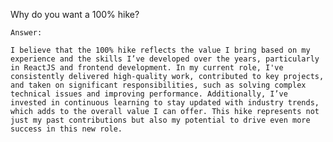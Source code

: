  Why do you want a 100% hike?

	Answer:

	I believe that the 100% hike reflects the value I bring based on my experience and the skills I’ve developed over the years, particularly in ReactJS and frontend development. In my current role, I've consistently delivered high-quality work, contributed to key projects, and taken on significant responsibilities, such as solving complex technical issues and improving performance. Additionally, I’ve invested in continuous learning to stay updated with industry trends, which adds to the overall value I can offer. This hike represents not just my past contributions but also my potential to drive even more success in this new role.
